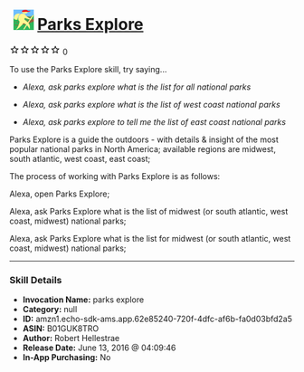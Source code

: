 # &nbsp;<img src="skill_icon" alt="Parks Explore icon" width="36"> [Parks Explore](http://alexa.amazon.com/#skills/amzn1.echo-sdk-ams.app.62e85240-720f-4dfc-af6b-fa0d03bfd2a5)
![0 stars](../../images/ic_star_border_black_18dp_1x.png)![0 stars](../../images/ic_star_border_black_18dp_1x.png)![0 stars](../../images/ic_star_border_black_18dp_1x.png)![0 stars](../../images/ic_star_border_black_18dp_1x.png)![0 stars](../../images/ic_star_border_black_18dp_1x.png) 0

To use the Parks Explore skill, try saying...

* *Alexa, ask parks explore what is the list for all national parks*

* *Alexa, ask parks explore what is the list of west coast national parks*

* *Alexa, ask parks explore to tell me the list of east coast national parks*

Parks Explore is a guide the outdoors - with details & insight of the most popular national parks in North America; available regions are midwest, south atlantic, west coast, east coast; 

The process of working with Parks Explore is as follows: 

Alexa, open Parks Explore; 

Alexa, ask Parks Explore what is the list of midwest (or south atlantic, west coast, midwest) national parks; 

Alexa, ask Parks Explore what is the list for midwest (or south atlantic, west coast, midwest) national parks;

***

### Skill Details

* **Invocation Name:** parks explore
* **Category:** null
* **ID:** amzn1.echo-sdk-ams.app.62e85240-720f-4dfc-af6b-fa0d03bfd2a5
* **ASIN:** B01GUK8TRO
* **Author:** Robert Hellestrae
* **Release Date:** June 13, 2016 @ 04:09:46
* **In-App Purchasing:** No
